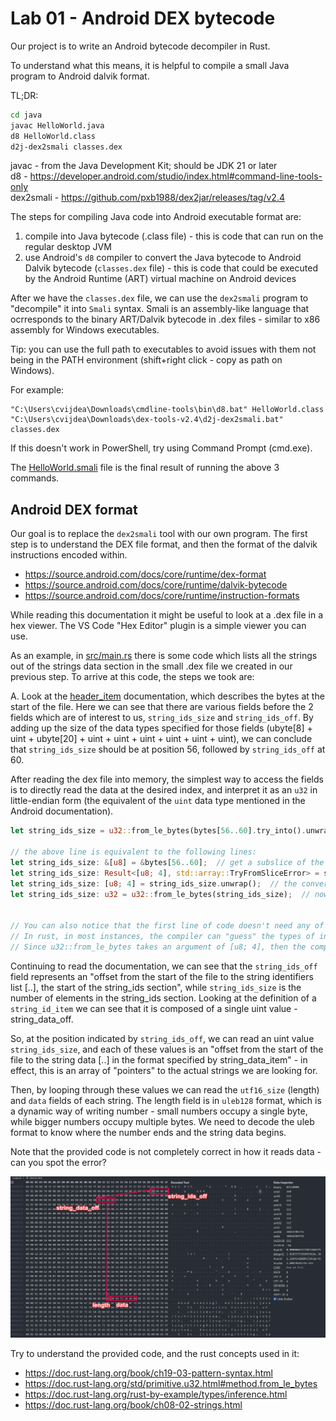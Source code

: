 # Lab 01 - Android DEX bytecode

Our project is to write an Android bytecode decompiler in Rust.  

To understand what this means, it is helpful to compile a small Java program to Android dalvik format.

TL;DR: 

```sh
cd java
javac HelloWorld.java
d8 HelloWorld.class
d2j-dex2smali classes.dex
```

javac - from the Java Development Kit; should be JDK 21 or later  
d8 - https://developer.android.com/studio/index.html#command-line-tools-only  
dex2smali - https://github.com/pxb1988/dex2jar/releases/tag/v2.4  

The steps for compiling Java code into Android executable format are:
1) compile into Java bytecode (.class file) - this is code that can run on the regular desktop JVM
2) use Android's `d8` compiler to convert the Java bytecode to Android Dalvik bytecode (`classes.dex` file) - this is code that could be executed by the Android Runtime (ART) virtual machine on Android devices

After we have the `classes.dex` file, we can use the `dex2smali` program to "decompile" it into `Smali` syntax. Smali is an assembly-like language that ocrresponds to the binary ART/Dalvik bytecode in .dex files - similar to x86 assembly for Windows executables.

Tip: you can use the full path to executables to avoid issues with them not being in the PATH environment (shift+right click - copy as path on Windows).  

For example: 
```
"C:\Users\cvijdea\Downloads\cmdline-tools\bin\d8.bat" HelloWorld.class
"C:\Users\cvijdea\Downloads\dex-tools-v2.4\d2j-dex2smali.bat" classes.dex
```

If this doesn't work in PowerShell, try using Command Prompt (cmd.exe).

The [HelloWorld.smali](./outputs/HelloWorld.smali) file is the final result of running the above 3 commands.

## Android DEX format

Our goal is to replace the `dex2smali` tool with our own program. The first step is to understand the DEX file format, and then the format of the dalvik instructions encoded within.

- https://source.android.com/docs/core/runtime/dex-format
- https://source.android.com/docs/core/runtime/dalvik-bytecode
- https://source.android.com/docs/core/runtime/instruction-formats


While reading this documentation it might be useful to look at a .dex file in a hex viewer. The VS Code "Hex Editor" plugin is a simple viewer you can use.


As an example, in [src/main.rs](./src/main.rs) there is some code which lists all the strings out of the strings data section in the small .dex file we created in our previous step. To arrive at this code, the steps we took are:

A. Look at the [header_item](https://source.android.com/docs/core/runtime/dex-format#header-item) documentation, which describes the bytes at the start of the file. Here we can see that there are various fields before the 2 fields which are of interest to us, `string_ids_size` and `string_ids_off`. By adding up the size of the data types specified for those fields (ubyte[8] + uint + ubyte[20] + uint + uint + uint + uint + uint + uint), we can conclude that `string_ids_size` should be at position 56, followed by `string_ids_off` at 60.




After reading the dex file into memory, the simplest way to access the fields is to directly read the data at the desired index, and interpret it as an `u32` in little-endian form (the equivalent of the `uint` data type mentioned in the Android documentation).

```rust
let string_ids_size = u32::from_le_bytes(bytes[56..60].try_into().unwrap());

// the above line is equivalent to the following lines:
let string_ids_size: &[u8] = &bytes[56..60];  // get a subslice of the input data; this can panic (fail) if the input file is smaller than 60 bytes
let string_ids_size: Result<[u8; 4], std::array::TryFromSliceError> = string_ids_size.try_into(); // the subslice is of &[u8] type, which is dynamically-sized. we know it's exactly 4 bytes due to the slice index we used, but the compiler doesn't know it. we need to explicitly convert the slice type into a fixed-size array type [u8; 4]
let string_ids_size: [u8; 4] = string_ids_size.unwrap();  // the conversion could fail, but only if we used a wrong-size slice index, such as &bytes[56..59]
let string_ids_size: u32 = u32::from_le_bytes(string_ids_size);  // now we can pass the fixed-size array to u32::from_le_bytes


// You can also notice that the first line of code doesn't need any of the type annotations we used in the expanded form of the code. 
// In rust, in most instances, the compiler can "guess" the types of intermediate variables based on the expected type where that variable is used.
// Since u32::from_le_bytes takes an argument of [u8; 4], then the compiler can know which type we want to "try_into" the conversion of the initial slice, by working backwards. 
```

Continuing to read the documentation, we can see that the `string_ids_off` field represents an "offset from the start of the file to the string identifiers list [..], the start of the string_ids section", while `string_ids_size` is the number of elements in the string_ids section. Looking at the definition of a `string_id_item` we can see that it is composed of a single uint value - string_data_off.

So, at the position indicated by `string_ids_off`, we can read an uint value `string_ids_size`, and each of these values is an "offset from the start of the file to the string data [..] in the format specified by string_data_item" - in effect, this is an array of "pointers" to the actual strings we are looking for.

Then, by looping through these values we can read the `utf16_size` (length) and `data` fields of each string. The length field is in `uleb128` format, which is a dynamic way of writing number - small numbers occupy a single byte, while bigger numbers occupy multiple bytes. We need to decode the uleb format to know where the number ends and the string data begins. 

Note that the provided code is not completely correct in how it reads data - can you spot the error?

![finding the first string element](string_data.png)

Try to understand the provided code, and the rust concepts used in it:

- https://doc.rust-lang.org/book/ch19-03-pattern-syntax.html
- https://doc.rust-lang.org/std/primitive.u32.html#method.from_le_bytes
- https://doc.rust-lang.org/rust-by-example/types/inference.html
- https://doc.rust-lang.org/book/ch08-02-strings.html
